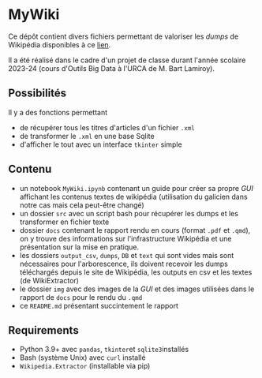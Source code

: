 # MyWiki

Ce dépôt contient divers fichiers permettant de valoriser les _dumps_ de Wikipédia disponibles à ce [lien](https://dumps.wikimedia.org/).

Il a été réalisé dans le cadre d'un projet de classe durant l'année scolaire 2023-24 (cours d'Outils Big Data à l'URCA de M. Bart Lamiroy).


## Possibilités
Il y a des fonctions permettant 

- de récupérer tous les titres d'articles d'un fichier `.xml`
- de transformer le `.xml` en une base Sqlite
- d'afficher le tout avec un interface `tkinter` simple


## Contenu
- un notebook `MyWiki.ipynb` contenant un guide pour créer sa propre _GUI_ affichant les contenus textes de wikipédia (utilisation du galicien dans notre cas mais cela peut-être changé)
- un dossier `src` avec un script bash pour récupérer les dumps et les transformer en fichier texte
- dossier `docs` contenant le rapport rendu en cours (format `.pdf` et `.qmd`), on y trouve des informations sur l'infrastructure Wikipédia et une présentation sur la mise en pratique.
- les dossiers `output_csv`, `dumps`, `DB` et `text` qui sont vides mais sont nécessaires pour l'arborescence, ils doivent recevoir les dumps téléchargés depuis le site de Wikipédia, les outputs en csv et les textes (de WikiExtractor)
- le dossier `img` avec des images de la _GUI_ et des images utilisées dans le rapport de `docs` pour le rendu du `.qmd`
- ce `README.md` présentant succintement le rapport


## Requirements
- Python 3.9+ avec `pandas`, `tkinter`et `sqlite3`installés
- Bash (système Unix) avec `curl` installé
- `Wikipedia.Extractor` (installable via pip)
